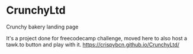 # CrunchyLtd
Crunchy bakery landing page

It's a project done for freecodecamp challenge, moved here to also host a tawk.to button and play with it.
https://crispybcn.github.io/CrunchyLtd/
